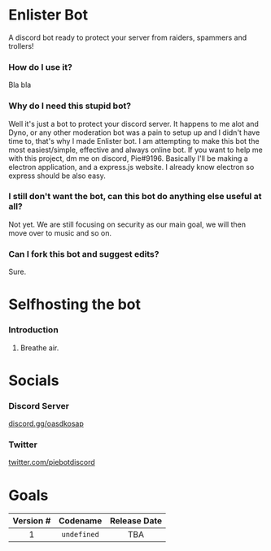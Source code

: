 # Enlister Bot
A discord bot ready to protect your server from raiders, spammers and trollers!
### How do I use it?
Bla bla
### Why do I need this stupid bot?
Well it's just a bot to protect your discord server. It happens to me alot and Dyno, or any other moderation bot was a pain to setup up and I didn't have time to, that's why I made Enlister bot. I am attempting to make this bot the most easiest/simple, effective and always online bot. If you want to help me with this project, dm me on discord, Pie#9196. Basically I'll be making a electron application, and a express.js website. I already know electron so express should be also easy.
### I still don't want the bot, can this bot do anything else useful at all?
Not yet. We are still focusing on security as our main goal, we will then move over to music and so on.
### Can I fork this bot and suggest edits?
Sure.
# Selfhosting the bot
### Introduction
1. Breathe air.
# Socials
### Discord Server
[discord.gg/oasdkosap](https://discord.gg/oasdkosap "Discord")
### Twitter
[twitter.com/piebotdiscord](https://twitter.com/piebotdiscord "Twitter Support")
# Goals
Version # | Codename | Release Date
:---: | :---: | :---:
1 | `undefined` | TBA
